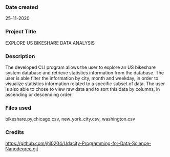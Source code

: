 ### Date created
25-11-2020

### Project Title
EXPLORE US BIKESHARE DATA ANALYSIS	

### Description
The developed CLI program allows the user to explore an US bikeshare system database and retrieve statistics information from the database. The user is able filter the information by city, month and weekday, in order to visualize statistics information related to a specific subset of data. The user is also able to chose to view raw data and to sort this data by columns, in ascending or descending order.


### Files used
bikeshare.py,chicago.csv, new_york_city.csv, washington.csv
### Credits
https://github.com/jhl0204/Udacity-Programming-for-Data-Science-Nanodegree.git
